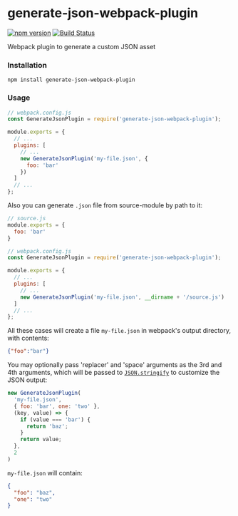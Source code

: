 # generate-json-webpack-plugin
[![npm version](https://img.shields.io/npm/v/generate-json-webpack-plugin.svg)](https://www.npmjs.com/package/generate-json-webpack-plugin)
[![Build Status](https://travis-ci.org/elliottsj/generate-json-webpack-plugin.svg?branch=master)](https://travis-ci.org/elliottsj/generate-json-webpack-plugin)

Webpack plugin to generate a custom JSON asset

### Installation

```shell
npm install generate-json-webpack-plugin
```

### Usage

```js
// webpack.config.js
const GenerateJsonPlugin = require('generate-json-webpack-plugin');

module.exports = {
  // ...
  plugins: [
    // ...
    new GenerateJsonPlugin('my-file.json', {
      foo: 'bar'
    })
  ]
  // ...
};
```

Also you can generate `.json` file from source-module by path to it:

```js
// source.js
module.exports = {
  foo: 'bar'
}

// webpack.config.js
const GenerateJsonPlugin = require('generate-json-webpack-plugin');

module.exports = {
  // ...
  plugins: [
    // ...
    new GenerateJsonPlugin('my-file.json', __dirname + '/source.js')
  ]
  // ...
};
```

All these cases will create a file `my-file.json` in webpack's output directory, with contents:
```json
{"foo":"bar"}
```

You may optionally pass 'replacer' and 'space' arguments as the 3rd and 4th arguments, which will be passed to [`JSON.stringify`](https://developer.mozilla.org/en-US/docs/Web/JavaScript/Reference/Global_Objects/JSON/stringify) to customize the JSON output:

```js
new GenerateJsonPlugin(
  'my-file.json',
  { foo: 'bar', one: 'two' },
  (key, value) => {
    if (value === 'bar') {
      return 'baz'; 
    }
    return value;
  },
  2
)
```

`my-file.json` will contain:
```json
{
  "foo": "baz",
  "one": "two"
}
```
